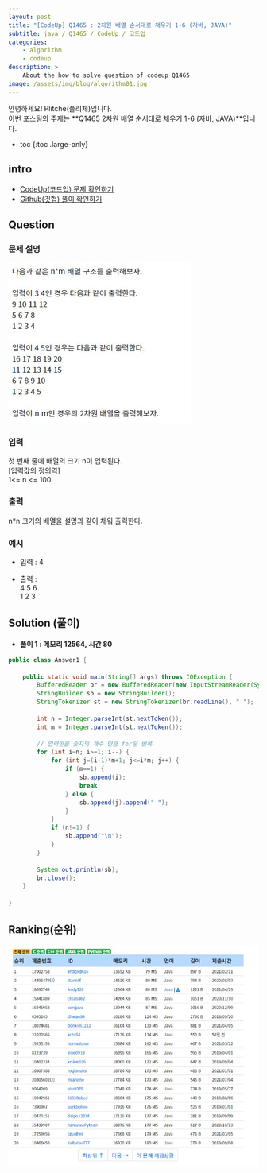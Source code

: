 ```yaml
---
layout: post
title: "[CodeUp] Q1465 : 2차원 배열 순서대로 채우기 1-6 (자바, JAVA)"
subtitle: java / Q1465 / CodeUp / 코드업
categories:
    - algorithm
    - codeup
description: >
    About the how to solve question of codeup Q1465
image: /assets/img/blog/algorithm01.jpg
---
```


안녕하세요! Plitche(플리체)입니다.  
이번 포스팅의 주제는 **Q1465 2차원 배열 순서대로 채우기 1-6 (자바, JAVA)**입니다.

* toc
{:toc .large-only}

## intro
* [CodeUp(코드업) 문제 확인하기](https://codeup.kr/problem.php?id=1465)  
* [Github(깃헙) 풀이 확인하기](https://github.com/plitche/CodeUp_Solution/tree/master/Q1301~Q1400/Q1465)  

## Question
### 문제 설명
![](/assets/post/codeup/Q1400~Q1499/20211023_04/01.JPG)  

### 입력
첫 번째 줄에 배열의 크기 n이 입력된다.  
[입력값의 정의역]  
1<= n <= 100  

### 출력
n*n 크기의 배열을 설명과 같이 채워 출력한다.  

### 예시
* 입력 : 4  

* 출력 :  
4 5 6  
1 2 3  

## Solution (풀이)
* **풀이 1 : 메모리 12564, 시간 80**  

```java
public class Answer1 {

    public static void main(String[] args) throws IOException {
        BufferedReader br = new BufferedReader(new InputStreamReader(System.in));
        StringBuilder sb = new StringBuilder();
        StringTokenizer st = new StringTokenizer(br.readLine(), " ");
        
        int n = Integer.parseInt(st.nextToken());
        int m = Integer.parseInt(st.nextToken());
        
        // 입력받을 숫자의 개수 만큼 for문 반복
        for (int i=n; i>=1; i--) {
        	for (int j=(i-1)*m+1; j<=i*m; j++) {
        		if (m==1) {
        			sb.append(i);
        			break;
        		} else {
        			sb.append(j).append(" ");	
        		}
        	}
        	if (n!=1) {
        		sb.append("\n");	
        	}
        }
        
        System.out.println(sb);
        br.close();
    }
    	 
}
```  

## Ranking(순위)
![](/assets/post/codeup/Q1400~Q1499/20211023_04/03.JPG)  